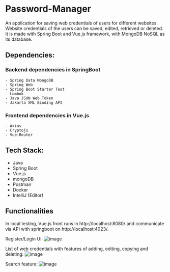 # Password-Manager

An application for saving web credentials of users for different websites. Website credentials of the users can be saved, edited, retrieved or deleted. It is made with Spring Boot and Vue.js framework, with MongoDB NoSQL as its database. 

## Dependencies:
  ### Backend dependencies in SpringBoot
    - Spring Data MongoDB
    - Spring Web
    - Spring Boot Starter Test
    - Lombok
    - Java JSON Web Token
    - Jakarta XML Binding API
  ### Frontend dependencies in Vue.js
    - Axios
    - Cryptojs
    - Vue-Router
  
## Tech Stack:
  - Java
  - Spring Boot
  - Vue.js
  - mongoDB
  - Postman
  - Docker
  - IntelliJ (Editor)
  
## Functionalities

In local testing, Vue.js front runs in http://localhost:8080/ and communicate via API with springboot on http://localhost:4023/. 

Register/Login UI:
![image](https://user-images.githubusercontent.com/61234823/155207276-02022654-11e9-402f-a9ce-13a6c5399ba7.png)

List of web credentials with features of adding, editing, copying and deleting:
![image](https://user-images.githubusercontent.com/61234823/155207920-856c4679-1343-455a-aaec-d9508c1baa54.png)

Search feature:
![image](https://user-images.githubusercontent.com/61234823/155208353-2449b43b-e8d1-4693-b296-3032950b2e49.png)

      

